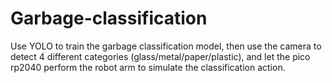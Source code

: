 # Garbage-classification
Use YOLO to train the garbage classification model, then use the camera to detect 4 different categories (glass/metal/paper/plastic), and let the pico rp2040 perform the robot arm to simulate the classification action.


